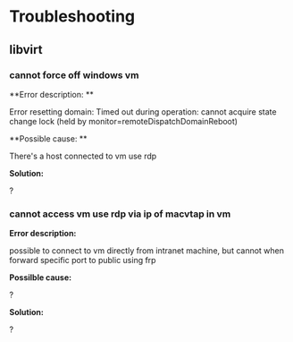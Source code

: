 # Troubleshooting

## libvirt

### cannot force off windows vm 

**Error description: **

Error resetting domain: Timed out during operation: cannot acquire state change lock (held by monitor=remoteDispatchDomainReboot)

**Possible cause: **

There's a host connected to vm use rdp

**Solution:**

?

### cannot access vm use rdp via ip of macvtap in vm

**Error description:**

possible to connect to vm directly from intranet machine, but cannot when forward specific port to public using frp

**Possilble cause:**

?

**Solution:**

?

